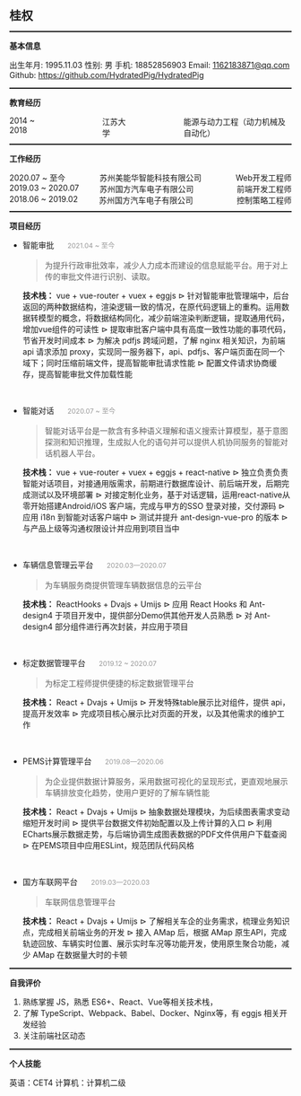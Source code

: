 ## 桂权
<hr class="resume-hr"/>

#### 基本信息
出生年月: 1995.11.03
性别: 男
手机: 18852856903 
Email: 1162183871@qq.com
Github: https://github.com/HydratedPig/HydratedPig
<hr class="resume-hr"/>

#### 教育经历
<div style="display: flex;justify-content: space-between">
  <div>2014 ~ 2018</div>
  <div style="margin-left: 100px;">江苏大学</div>
  <div style="margin-left: 100px;">能源与动力工程（动力机械及自动化）</div>
</div>
<hr class="resume-hr"/>

#### 工作经历
<div class="resume-three-column">
  <div>2020.07 ~ 至今</div>
  <div>苏州美能华智能科技有限公司</div>
  <div>Web开发工程师</div>
</div>
<div class="resume-three-column">
  <div>2019.03 ~ 2020.07</div>
  <div style="margin-left: -40px">苏州国方汽车电子有限公司</div>
  <div>前端开发工程师</div>
</div>
<div class="resume-three-column">
  <div>2018.06 ~ 2019.02</div>
  <div style="margin-left: -40px">苏州国方汽车电子有限公司</div>
  <div>控制策略工程师</div>
</div>
<hr class="resume-hr"/>

####  项目经历
- 智能审批 <span class="little-grey">2021.04 ~ 至今</span>
  > 为提升行政审批效率，减少人力成本而建设的信息赋能平台。用于对上传的审批文件进行识别、读取。

  **技术栈：** vue + vue-router + vuex + eggjs
  $\triangleright$ 针对智能审批管理端中，后台返回的两种数据结构，渲染逻辑一致的情况，在原代码逻辑上的重构。运⽤数据转模型的概念，将数据结构同化，减少前端渲染判断逻辑，提取通⽤代码，增加vue组件的可读性 
  $\triangleright$ 提取审批客户端中具有高度一致性功能的事项代码，节省开发时间成本
  $\triangleright$ 为解决 pdfjs 跨域问题，了解 nginx 相关知识，为前端 api 请求添加 proxy，实现同⼀服务器下，api、pdfjs、客户端⻚⾯在同⼀个域下；同时压缩前端⽂件，提⾼智能审批请求性能 
  $\triangleright$ 配置文件请求协商缓存，提高智能审批文件加载性能
<br/>

- 智能对话 <span class="little-grey">2020.07 ~ 至今</span>
  > 智能对话平台是一款含有多种语义理解和语义搜索计算模型，基于意图探测和知识推理，生成拟人化的语句并可以提供人机协同服务的智能对话机器人平台。

  **技术栈：** vue + vue-router + vuex + eggjs + react-native
  $\triangleright$ 独立负责负责智能对话项目，对接通用版需求，前期进行数据库设计、前后端开发，后期完成测试以及环境部署 
  $\triangleright$ 对接定制化业务，基于对话逻辑，运用react-native从零开始搭建Android/iOS 客户端，完成与甲⽅的SSO 登录对接，交付源码 
  $\triangleright$ 应用 i18n 到智能对话客户端中
  $\triangleright$ 测试并提升 ant-design-vue-pro 的版本
  $\triangleright$ 与产品上级等沟通权限设计并应⽤到项⽬当中
<br/>

- 车辆信息管理云平台  <span class="little-grey">2020.03—2020.07</span>
  > 为车辆服务商提供管理车辆数据信息的云平台

  **技术栈：** ReactHooks + Dvajs + Umijs
  $\triangleright$ 应用 React Hooks 和 Ant-design4 于项目开发中，提供部分Demo供其他开发人员熟悉
  $\triangleright$ 对 Ant-design4 部分组件进行再次封装，并应用于项目
<br/>

- 标定数据管理平台 <span class="little-grey">2019.12 ~ 2020.07</span>
  > 为标定工程师提供便捷的标定数据管理平台

  **技术栈：** React + Dvajs + Umijs
  $\triangleright$ 开发特殊table展示比对组件，提供 api，提高开发效率
  $\triangleright$ 完成项目核心展示比对页面的开发，以及其他需求的维护工作
<br/>

- PEMS计算管理平台  <span class="little-grey">2019.08—2020.06</span>
  > 为企业提供数据计算服务，采用数据可视化的呈现形式，更直观地展示车辆排放变化趋势，使用户更好的了解车辆性能

  **技术栈：** React + Dvajs + Umijs
  $\triangleright$ 抽象数据处理模块，为后续图表需求变动缩短开发时间
  $\triangleright$ 提供平台数据文件初始配置以及上传计算的入口
  $\triangleright$ 利用ECharts展示数据走势，与后端协调生成图表数据的PDF文件供用户下载查阅
  $\triangleright$ 在PEMS项目中应用ESLint，规范团队代码风格
<br/>

- 国方车联网平台  <span class="little-grey">2019.03—2020.03</span>
  > 车联网信息管理平台

  **技术栈：** React + Dvajs + Umijs
  $\triangleright$ 了解相关车企的业务需求，梳理业务知识点，完成相关前端业务的开发
  $\triangleright$ 接入 AMap 后，根据 AMap 原生API，完成轨迹回放、车辆实时位置、展示实时车况等功能开发，使用原生聚合功能，减少 AMap 在数据量大时的卡顿
<hr class="resume-hr"/>

#### 自我评价
 1. 熟练掌握 JS，熟悉 ES6+、React、Vue等相关技术栈，
 2. 了解 TypeScript、Webpack、Babel、Docker、Nginx等，有 eggjs 相关开发经验 
 3. 关注前端社区动态
<hr class="resume-hr"/>

#### 个人技能
英语：CET4
计算机：计算机二级

<style>
html body h1, html body h2, html body h3, html body h4, html body h5, html body h6 {
  margin: 14px 0;
}
html body > p:last-child {
  margin-bottom: 0;
}
.resume-hr {
  height: 0px;
  border: 0.5px solid #111;
  margin: 10px 0;
}
.resume-three-column {
  display: flex;
  justify-content: space-between;
}
.little-grey {
  display: inline-block;
  margin-left: 20px;
  color: rgba(0, 0, 0, 0.4);
  font-size: 12px;
  line-height: 20px;
}
</style>